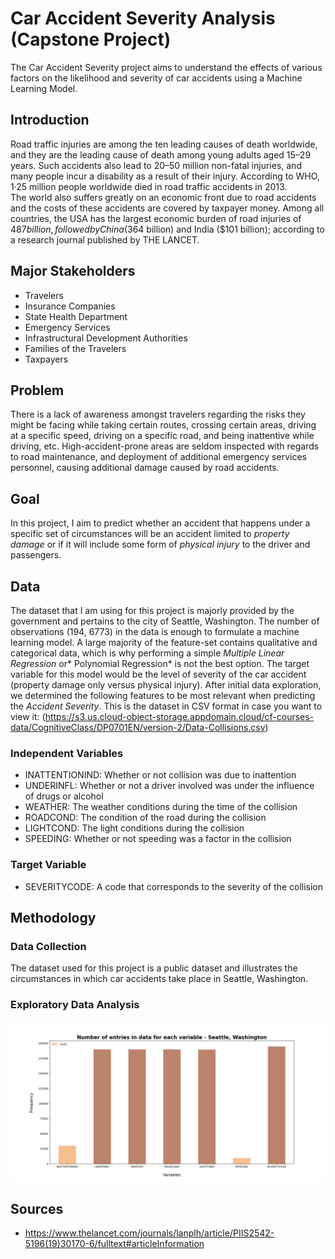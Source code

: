 # Car Accident Severity Analysis (Capstone Project)

The Car Accident Severity project aims to understand the effects of various factors on the likelihood and severity of car accidents using a Machine Learning Model.

## Introduction

Road traffic injuries are among the ten leading causes of death worldwide, and they are the leading cause of death among young adults aged 15–29 years. Such accidents also lead to 20–50 million non-fatal injuries, and many people incur a disability as a result of their injury. According to WHO, 1·25 million people worldwide died in road traffic accidents in 2013.  
The world also suffers greatly on an economic front due to road accidents and the costs of these accidents are covered by taxpayer money.  Among all countries, the USA has the largest economic burden of road injuries of $487 billion, followed by China ($364 billion) and India ($101 billion); according to a research journal published by THE LANCET.

## Major Stakeholders

- Travelers
- Insurance Companies
- State Health Department
- Emergency Services
- Infrastructural Development Authorities
- Families of the Travelers
- Taxpayers

## Problem

There is a lack of awareness amongst travelers regarding the risks they might be facing while taking certain routes, crossing certain areas, driving at a specific speed, driving on a specific road, and being inattentive while driving, etc. High-accident-prone areas are seldom inspected with regards to road maintenance, and deployment of additional emergency services personnel, causing additional damage caused by road accidents.

## Goal

In this project, I aim to predict whether an accident that happens under a specific set of circumstances will be an accident limited to *property damage* or if it will include some form of *physical injury* to the driver and passengers.

## Data

The dataset that I am using for this project is majorly provided by the government and pertains to the city of Seattle, Washington. The number of observations (194, 6773) in the data is enough to formulate a machine learning model. A large majority of the feature-set contains qualitative and categorical data, which is why performing a simple *Multiple Linear Regression* or* Polynomial Regression* is not the best option. The target variable for this model would be the level of severity of the car accident (property damage only versus physical injury).
After initial data exploration, we determined the following features to be most relevant when predicting the *Accident Severity*.
This is the dataset in CSV format in case you want to view it: (https://s3.us.cloud-object-storage.appdomain.cloud/cf-courses-data/CognitiveClass/DP0701EN/version-2/Data-Collisions.csv)

### Independent Variables

- INATTENTIONIND: Whether or not collision was due to inattention
- UNDERINFL: Whether or not a driver involved was under the influence of drugs or alcohol
- WEATHER: The weather conditions during the time of the collision
- ROADCOND: The condition of the road during the collision
- LIGHTCOND: The light conditions during the collision
- SPEEDING: Whether or not speeding was a factor in the collision

### Target Variable

- SEVERITYCODE: A code that corresponds to the severity of the collision

## Methodology

### Data Collection

The dataset used for this project is a public dataset and illustrates the circumstances in which car accidents take place in Seattle, Washington.

### Exploratory Data Analysis

![Data Exploration](https://github.com/shaffannaeem123/Car-Accident-Severity---Analysis/blob/master/Variable%20Frequency.jpeg)



## Sources

- https://www.thelancet.com/journals/lanplh/article/PIIS2542-5196(19)30170-6/fulltext#articleInformation


